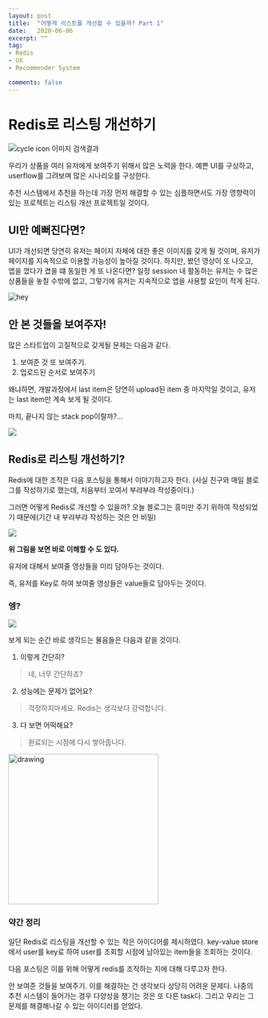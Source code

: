 ```yaml
---  
layout: post  
title:  "어떻게 리스트를 개선할 수 있을까? Part 1"  
date:   2020-06-06
excerpt: ""  
tag:  
- Redis  
- UX
- Recommender System

comments: false  
---  
```


# Redis로 리스팅 개선하기

![cycle icon 이미지 검색결과](https://blog.hubspot.com/hubfs/best-mobile-websites.jpg)

우리가 상품을 여러 유저에게 보여주기 위해서 많은 노력을 한다.
예쁜 UI를 구상하고, userflow를 그려보며 많은 시나리오를 구상한다.

추천 시스템에서 추천을 하는데 가장 먼저 해결할 수 있는 심플하면서도 가장 영향력이 있는 프로젝트는
리스팅 개선 프로젝트일 것이다.

## UI만 예뻐진다면?

UI가 개선되면 당연히 유저는 페이지 자체에 대한 좋은 이미지를 갖게 될 것이며,
유저가 페이지를 지속적으로 이용할 가능성이 높아질 것이다.
하지만, 봤던 영상이 또 나오고, 앱을 껐다가 켰을 떄 동일한 게 또 나온다면?
일정 session 내 활동하는 유저는 수 많은 상품들을 놓칠 수밖에 없고, 그렇기에 유저는 지속적으로 앱을 사용할 요인이 적게 된다.

![hey](https://media.vingle.net/images/ca_l/47q48rm04h.jpg)

## 안 본 것들을 보여주자!

많은 스타트업이 고질적으로 갖게될 문제는 다음과 같다.
1. 보여준 것 또 보여주기.
2. 업로드된 순서로 보여주기

왜냐하면, 개발과정에서 last item은 당연히 upload된 item 중 마지막일 것이고,
유저는 last item만 계속 보게 될 것이다.

마치, 끝나지 않는 stack pop이랄까?...

![](https://upload.wikimedia.org/wikipedia/commons/thumb/2/29/Data_stack.svg/1200px-Data_stack.svg.png)


## Redis로 리스팅 개선하기?

Redis에 대한 조작은 다음 포스팅을 통해서 이야기하고자 한다.
(사실 친구와 매일 블로그를 작성하기로 했는데, 처음부터 꼬여서 부랴부랴 작성중이다.)

그러면 어떻게 Redis로 개선할 수 있을까?
오늘 블로그는 흥미만 주기 위하여 작성되었기 때문에(기간 내 부랴부랴 작성하는 것은 안 비밀)

![](https://upload.wikimedia.org/wikipedia/commons/5/5b/KeyValue.PNG)

**위 그림을 보면 바로 이해할 수 도 있다.**

유저에 대해서 보여줄 영상들을 미리 담아두는 것이다.

즉, 유저를 Key로 하여 보여줄 영상들은 value들로 담아두는 것이다.

### 엥?

![](https://pbs.twimg.com/profile_images/990944360203145217/y5MdOHGV_400x400.jpg)

보게 되는 순간 바로 생각드는 물음들은 다음과 같을 것이다.

1. 이렇게 간단히?
> 네, 너무 간단하죠?
2. 성능에는 문제가 없어요?
> 걱정하지마세요. Redis는 생각보다 강력합니다.
3. 다 보면 어떡해요?
> 완료되는 시점에 다시 쌓아줍니다.

<img src="https://www.pngjoy.com/pngm/272/5202376_cycle-icon-lifecycle-icon-transparent-png.png" alt="drawing" width=300 />



### 약간 정리

일단 Redis로 리스팅을 개선할 수 있는 작은 아이디어를 제시하였다.
key-value store에서 user를 key로 하여 user를 조회할 시점에 남아있는 item들을 조회하는 것이다.

다음 포스팅은 이를 위해 어떻게 redis를 조작하는 지에 대해 다루고자 한다.

안 보여준 것들을 보여주기. 이를 해결하는 건 생각보다 상당히 어려운 문제다. 나중의 추천 시스템이 들어가는 경우 다양성을 챙기는 것은 또 다른 task다. 
그리고 우리는 그 문제를 해결해나갈 수 있는 아이디러를 얻었다.

